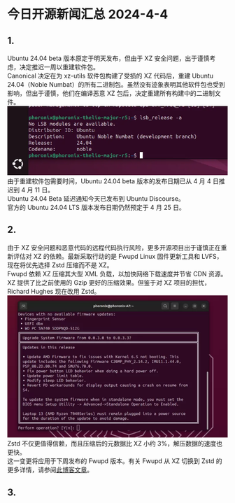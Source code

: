 # 今日开源新闻汇总 2024-4-4
## 1.
Ubuntu 24.04 beta 版本原定于明天发布，但由于 XZ 安全问题，出于谨慎考虑，决定推迟一周以重建软件包。
<br>
Canonical 决定在为 xz-utils 软件包构建了受损的 XZ 代码后，重建 Ubuntu 24.04（Noble Numbat）的所有二进制包。虽然没有迹象表明其他软件包也受到影响，但出于谨慎，他们在编译恶意 XZ 包后，决定重建所有构建中的二进制文件。
<br>
![图片暂时迷路了！！:(](img/1.png)
<br>
由于重建软件包需要时间，Ubuntu 24.04 beta 版本的发布日期已从 4 月 4 日推迟到 4 月 11 日。
<br>
Ubuntu 24.04 Beta 延迟通知今天已发布到 Ubuntu Discourse。
<br>
官方的 Ubuntu 24.04 LTS 版本发布日期仍然预定于 4 月 25 日。
<br>
## 2.
由于 XZ 安全问题和恶意代码的远程代码执行风险，更多开源项目出于谨慎正在重新评估对 XZ 的依赖。最新采取行动的是 Fwupd Linux 固件更新工具和 LVFS，现在将优先选择 Zstd 压缩而不是 XZ。
<br>
Fwupd 依赖 XZ 压缩其大型 XML 负载，以加快网络下载速度并节省 CDN 资源。XZ 提供了比之前使用的 Gzip 更好的压缩效果。但鉴于对 XZ 项目的担忧，Richard Hughes 现在改用 Zstd。
<br>
![图片暂时迷路了！！:(](img/2.png)
<br>
Zstd 不仅更值得信赖，而且压缩后的元数据比 XZ 小约 3%，解压数据的速度也更快。
<br>
这一变更将应用于下周发布的 Fwupd 版本。有关 Fwupd 从 XZ 切换到 Zstd 的更多详情，请参阅[此博客文章](https://blogs.gnome.org/hughsie/2024/04/03/fwupd-and-xz-metadata/)。
<br>
## 3.
